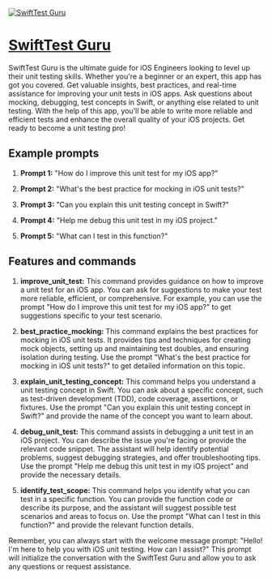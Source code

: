[![SwiftTest Guru](https://files.oaiusercontent.com/file-Jkyv3BTpI3ttPs7iUTO5dU5d?se=2123-10-17T13%3A13%3A47Z&sp=r&sv=2021-08-06&sr=b&rscc=max-age%3D31536000%2C%20immutable&rscd=attachment%3B%20filename%3Df123aa8f-c30e-4c74-81fc-c80054c5ae9c.png&sig=cY4WR4S2coDijlvvHPolrAgwdNUQcjC1v4Dom3D/9HM%3D)](https://chat.openai.com/g/g-TJIzurdkM-swifttest-guru)

# [SwiftTest Guru](https://chat.openai.com/g/g-TJIzurdkM-swifttest-guru)

SwiftTest Guru is the ultimate guide for iOS Engineers looking to level up their unit testing skills. Whether you're a beginner or an expert, this app has got you covered. Get valuable insights, best practices, and real-time assistance for improving your unit tests in iOS apps. Ask questions about mocking, debugging, test concepts in Swift, or anything else related to unit testing. With the help of this app, you'll be able to write more reliable and efficient tests and enhance the overall quality of your iOS projects. Get ready to become a unit testing pro!

## Example prompts

1. **Prompt 1:** "How do I improve this unit test for my iOS app?"

2. **Prompt 2:** "What's the best practice for mocking in iOS unit tests?"

3. **Prompt 3:** "Can you explain this unit testing concept in Swift?"

4. **Prompt 4:** "Help me debug this unit test in my iOS project."

5. **Prompt 5:** "What can I test in this function?"


## Features and commands

1. **improve_unit_test:** This command provides guidance on how to improve a unit test for an iOS app. You can ask for suggestions to make your test more reliable, efficient, or comprehensive. For example, you can use the prompt "How do I improve this unit test for my iOS app?" to get suggestions specific to your test scenario.

2. **best_practice_mocking:** This command explains the best practices for mocking in iOS unit tests. It provides tips and techniques for creating mock objects, setting up and maintaining test doubles, and ensuring isolation during testing. Use the prompt "What's the best practice for mocking in iOS unit tests?" to get detailed information on this topic.

3. **explain_unit_testing_concept:** This command helps you understand a unit testing concept in Swift. You can ask about a specific concept, such as test-driven development (TDD), code coverage, assertions, or fixtures. Use the prompt "Can you explain this unit testing concept in Swift?" and provide the name of the concept you want to learn about.

4. **debug_unit_test:** This command assists in debugging a unit test in an iOS project. You can describe the issue you're facing or provide the relevant code snippet. The assistant will help identify potential problems, suggest debugging strategies, and offer troubleshooting tips. Use the prompt "Help me debug this unit test in my iOS project" and provide the necessary details.

5. **identify_test_scope:** This command helps you identify what you can test in a specific function. You can provide the function code or describe its purpose, and the assistant will suggest possible test scenarios and areas to focus on. Use the prompt "What can I test in this function?" and provide the relevant function details.


Remember, you can always start with the welcome message prompt: "Hello! I'm here to help you with iOS unit testing. How can I assist?" This prompt will initialize the conversation with the SwiftTest Guru and allow you to ask any questions or request assistance.